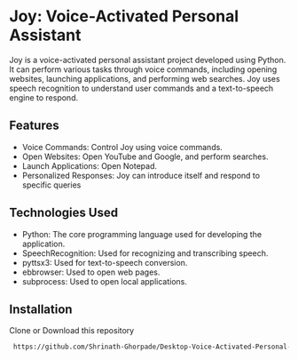 # Joy: Voice-Activated Personal Assistant

Joy is a voice-activated personal assistant project developed using Python. It can perform various tasks through voice commands, including opening websites, launching applications, and performing web searches. Joy uses speech recognition to understand user commands and a text-to-speech engine to respond.

## Features

- Voice Commands: Control Joy using voice commands.
- Open Websites: Open YouTube and Google, and perform searches.
- Launch Applications: Open Notepad.
- Personalized Responses: Joy can introduce itself and respond to specific queries



## Technologies Used
- Python: The core programming language used for developing the application.
- SpeechRecognition: Used for recognizing and transcribing speech.
- pyttsx3: Used for text-to-speech conversion.
- ebbrowser: Used to open web pages.
- subprocess: Used to open local applications.
## Installation

Clone or Download this repository 

```bash
 https://github.com/Shrinath-Ghorpade/Desktop-Voice-Activated-Personal-Assistant.git
```
    
